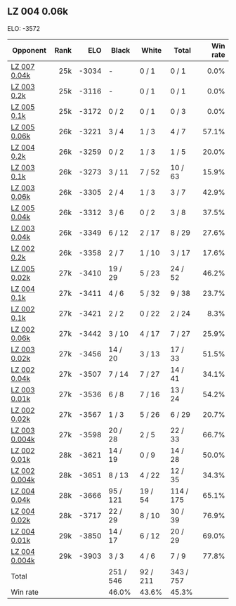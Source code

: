 ## LZ 004 0.06k ##

ELO: -3572

Opponent | Rank | ELO | Black | White | Total | Win rate
---------|-----:|----:|-------|-------|-------|-------:
[LZ 007 0.04k](LZ%20007%200.04k.md) | 25k | -3034 | - | 0 / 1 | 0 / 1 | 0.0%
[LZ 003 0.2k](LZ%20003%200.2k.md) | 25k | -3116 | - | 0 / 1 | 0 / 1 | 0.0%
[LZ 005 0.1k](LZ%20005%200.1k.md) | 25k | -3172 | 0 / 2 | 0 / 1 | 0 / 3 | 0.0%
[LZ 005 0.06k](LZ%20005%200.06k.md) | 26k | -3221 | 3 / 4 | 1 / 3 | 4 / 7 | 57.1%
[LZ 004 0.2k](LZ%20004%200.2k.md) | 26k | -3259 | 0 / 2 | 1 / 3 | 1 / 5 | 20.0%
[LZ 003 0.1k](LZ%20003%200.1k.md) | 26k | -3273 | 3 / 11 | 7 / 52 | 10 / 63 | 15.9%
[LZ 003 0.06k](LZ%20003%200.06k.md) | 26k | -3305 | 2 / 4 | 1 / 3 | 3 / 7 | 42.9%
[LZ 005 0.04k](LZ%20005%200.04k.md) | 26k | -3312 | 3 / 6 | 0 / 2 | 3 / 8 | 37.5%
[LZ 003 0.04k](LZ%20003%200.04k.md) | 26k | -3349 | 6 / 12 | 2 / 17 | 8 / 29 | 27.6%
[LZ 002 0.2k](LZ%20002%200.2k.md) | 26k | -3358 | 2 / 7 | 1 / 10 | 3 / 17 | 17.6%
[LZ 005 0.02k](LZ%20005%200.02k.md) | 27k | -3410 | 19 / 29 | 5 / 23 | 24 / 52 | 46.2%
[LZ 004 0.1k](LZ%20004%200.1k.md) | 27k | -3411 | 4 / 6 | 5 / 32 | 9 / 38 | 23.7%
[LZ 002 0.1k](LZ%20002%200.1k.md) | 27k | -3421 | 2 / 2 | 0 / 22 | 2 / 24 | 8.3%
[LZ 002 0.06k](LZ%20002%200.06k.md) | 27k | -3442 | 3 / 10 | 4 / 17 | 7 / 27 | 25.9%
[LZ 003 0.02k](LZ%20003%200.02k.md) | 27k | -3456 | 14 / 20 | 3 / 13 | 17 / 33 | 51.5%
[LZ 002 0.04k](LZ%20002%200.04k.md) | 27k | -3507 | 7 / 14 | 7 / 27 | 14 / 41 | 34.1%
[LZ 003 0.01k](LZ%20003%200.01k.md) | 27k | -3536 | 6 / 8 | 7 / 16 | 13 / 24 | 54.2%
[LZ 002 0.02k](LZ%20002%200.02k.md) | 27k | -3567 | 1 / 3 | 5 / 26 | 6 / 29 | 20.7%
[LZ 003 0.004k](LZ%20003%200.004k.md) | 27k | -3598 | 20 / 28 | 2 / 5 | 22 / 33 | 66.7%
[LZ 002 0.01k](LZ%20002%200.01k.md) | 28k | -3621 | 14 / 19 | 0 / 9 | 14 / 28 | 50.0%
[LZ 002 0.004k](LZ%20002%200.004k.md) | 28k | -3651 | 8 / 13 | 4 / 22 | 12 / 35 | 34.3%
[LZ 004 0.04k](LZ%20004%200.04k.md) | 28k | -3666 | 95 / 121 | 19 / 54 | 114 / 175 | 65.1%
[LZ 004 0.02k](LZ%20004%200.02k.md) | 28k | -3717 | 22 / 29 | 8 / 10 | 30 / 39 | 76.9%
[LZ 004 0.01k](LZ%20004%200.01k.md) | 29k | -3850 | 14 / 17 | 6 / 12 | 20 / 29 | 69.0%
[LZ 004 0.004k](LZ%20004%200.004k.md) | 29k | -3903 | 3 / 3 | 4 / 6 | 7 / 9 | 77.8%
Total | | | 251 / 546 | 92 / 211 | 343 / 757 | 
Win rate| | | 46.0% | 43.6% | 45.3% | 

